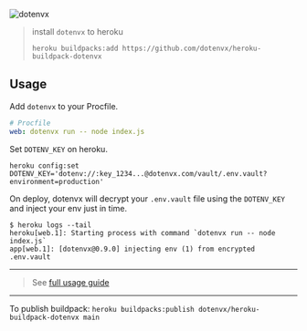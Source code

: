 ![dotenvx](https://dotenvx.com/better-banner.png)

> install `dotenvx` to heroku
> ```
> heroku buildpacks:add https://github.com/dotenvx/heroku-buildpack-dotenvx
> ```

## Usage

Add `dotenvx` to your Procfile.

```yaml
# Procfile
web: dotenvx run -- node index.js
```

Set `DOTENV_KEY` on heroku.

```shell
heroku config:set DOTENV_KEY='dotenv://:key_1234...@dotenvx.com/vault/.env.vault?environment=production'
```

On deploy, dotenvx will decrypt your `.env.vault` file using the `DOTENV_KEY` and inject your env just in time.

```
$ heroku logs --tail
heroku[web.1]: Starting process with command `dotenvx run -- node index.js`
app[web.1]: [dotenvx@0.9.0] injecting env (1) from encrypted .env.vault
```

---

> See [full usage guide](https://dotenvx.com/docs/platforms/heroku)

---

To publish buildpack: `heroku buildpacks:publish dotenvx/heroku-buildpack-dotenvx main`
